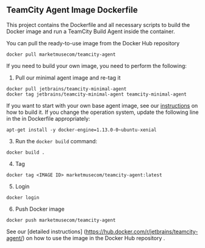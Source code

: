 ## TeamCity Agent Image Dockerfile

This project contains the Dockerfile and all necessary scripts to build the Docker image and run a TeamCity Build Agent inside the container.

You can pull the ready-to-use image from the Docker Hub repository
                                     
`docker pull marketmusecom/teamcity-agent`

If you need to build your own image, you need to perform the following:

1) Pull our minimal agent image and re-tag it 
```
docker pull jetbrains/teamcity-minimal-agent
docker tag jetbrains/teamcity-minimal-agent teamcity-minimal-agent
```

If you want to start with your own base agent image, see our [instructions](https://github.com/JetBrains/teamcity-docker-minimal-agent) on how to build it.
If you change the operation system, update the following line in the in Dockerfile appropriately:  
```
apt-get install -y docker-engine=1.13.0-0~ubuntu-xenial
```

3) Run the `docker build` command:
```
docker build .
```

4) Tag
```
docker tag <IMAGE ID> marketmusecom/teamcity-agent:latest
```

5) Login
```
docker login
```

6) Push Docker image
```
docker push marketmusecom/teamcity-agent
```

See our [detailed instructions] (https://hub.docker.com/r/jetbrains/teamcity-agent/) on how to use the image in the Docker Hub repository .
